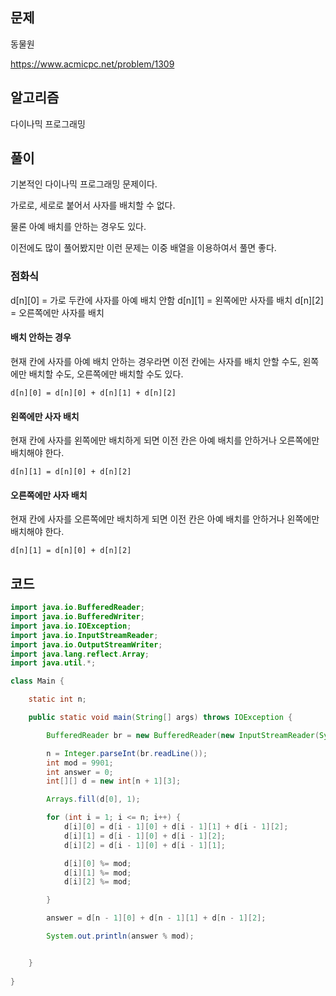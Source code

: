 ## 문제
동물원

https://www.acmicpc.net/problem/1309

## 알고리즘
다이나믹 프로그래밍

## 풀이
기본적인 다이나믹 프로그래밍 문제이다.

가로로, 세로로 붙어서 사자를 배치할 수 없다.

물론 아예 배치를 안하는 경우도 있다.

이전에도 많이 풀어봤지만 이런 문제는 이중 배열을 이용하여서 풀면 좋다.

### 점화식
d[n][0] = 가로 두칸에 사자를 아예 배치 안함
d[n][1] = 왼쪽에만 사자를 배치
d[n][2] = 오른쪽에만 사자를 배치

#### 배치 안하는 경우
현재 칸에 사자를 아예 배치 안하는 경우라면 이전 칸에는 사자를 배치 안할 수도, 왼쪽에만 배치할 수도, 오른쪽에만 배치할 수도 있다.

```d[n][0] = d[n][0] + d[n][1] + d[n][2]```

#### 왼쪽에만 사자 배치
현재 칸에 사자를 왼쪽에만 배치하게 되면 이전 칸은 아예 배치를 안하거나 오른쪽에만 배치해야 한다.

```d[n][1] = d[n][0] + d[n][2]```

#### 오른쪽에만 사자 배치
현재 칸에 사자를 오른쪽에만 배치하게 되면 이전 칸은 아예 배치를 안하거나 왼쪽에만 배치해야 한다.

```d[n][1] = d[n][0] + d[n][2]```

## 코드
```java
import java.io.BufferedReader;
import java.io.BufferedWriter;
import java.io.IOException;
import java.io.InputStreamReader;
import java.io.OutputStreamWriter;
import java.lang.reflect.Array;
import java.util.*;

class Main {

    static int n;

    public static void main(String[] args) throws IOException {

        BufferedReader br = new BufferedReader(new InputStreamReader(System.in));

        n = Integer.parseInt(br.readLine());
        int mod = 9901;
        int answer = 0;
        int[][] d = new int[n + 1][3];

        Arrays.fill(d[0], 1);

        for (int i = 1; i <= n; i++) {
            d[i][0] = d[i - 1][0] + d[i - 1][1] + d[i - 1][2];
            d[i][1] = d[i - 1][0] + d[i - 1][2];
            d[i][2] = d[i - 1][0] + d[i - 1][1];

            d[i][0] %= mod;
            d[i][1] %= mod;
            d[i][2] %= mod;

        }

        answer = d[n - 1][0] + d[n - 1][1] + d[n - 1][2];

        System.out.println(answer % mod);


    }
    
}
```